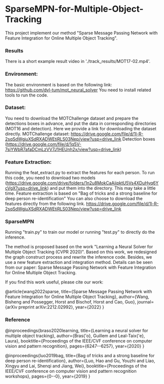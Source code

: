 # SparseMPN-for-Multiple-Object-Tracking
This project implement our method "Sparse Message Passing Network with Feature Integration for Online Multiple Object Tracking".

### Results

There is a short example result video in './track_results/MOT17-02.mp4'.

### Environment: 

The basic environment is based on the following link: https://github.com/dvl-tum/mot_neural_solver You need to install related tools to run the code.

### Dataset: 

You need to download the MOTChallenge dataset and prepare the detections boxes in advance, and put the data in corresponding directories (MOT16 and detection). Here we provide a link for downloading the dataset directly. MOTChallenge dataset: https://drive.google.com/file/d/1l-R-2sqSdWgjuXSdRXADWEtiRLS03Nep/view?usp=drive_link Detection boxes (https://drive.google.com/file/d/1q5V-7siYWbR7afaDCmLzVV7J1HEUnh2x/view?usp=drive_link)

### Feature Extraction: 

Running the feat_extract.py to extract the features for each person. To run this code, you need to download two models (https://drive.google.com/drive/folders/1n2u8MokCaAiipktU5Vs4XDuHyq6YcVgX?usp=drive_link) and put them into the directory. This may take a little time. Feature extraction is based on "Bag of tricks and a strong baseline for deep person re-identification" You can also choose to download the features directly from the following link. https://drive.google.com/file/d/1l-R-2sqSdWgjuXSdRXADWEtiRLS03Nep/view?usp=drive_link

### SparseMPN 
Running "train.py" to train our model or running "test.py" to directly do the inference.

The method is proposed based on the work "Learning a Neural Solver for Multiple Object Tracking (CVPR 2020)". Based on this work, we redesigned the graph construct process and rewrite the inference code. Besides, we use a new feature extraction and integration method. Details can be seen from our paper: Sparse Message Passing Network with Feature Integration for Online Multiple Object Tracking.

If you find this work useful, please cite our work: 

@article{wang2022sparse, title={Sparse Message Passing Network with Feature Integration for Online Multiple Object Tracking}, author={Wang, Bisheng and Possegger, Horst and Bischof, Horst and Cao, Guo}, journal={arXiv preprint arXiv:2212.02992}, year={2022} }

### Reference 

@inproceedings{braso2020learning, title={Learning a neural solver for multiple object tracking}, author={Bras{\'o}, Guillem and Leal-Taix{\'e}, Laura}, booktitle={Proceedings of the IEEE/CVF conference on computer vision and pattern recognition}, pages={6247--6257}, year={2020} } 

@inproceedings{luo2019bag, title={Bag of tricks and a strong baseline for deep person re-identification}, author={Luo, Hao and Gu, Youzhi and Liao, Xingyu and Lai, Shenqi and Jiang, Wei}, booktitle={Proceedings of the IEEE/CVF conference on computer vision and pattern recognition workshops}, pages={0--0}, year={2019} }
